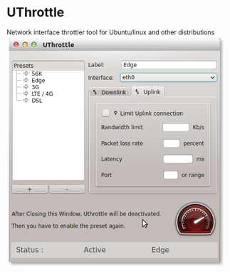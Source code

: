 # UThrottle
Network interface throttler tool for Ubuntu/linux and other distributions 
![alt tag](https://github.com/keshavbhatt/UThrottle/blob/master/images/Screenshot%20from%202015-09-09%2017:47:30.png)
